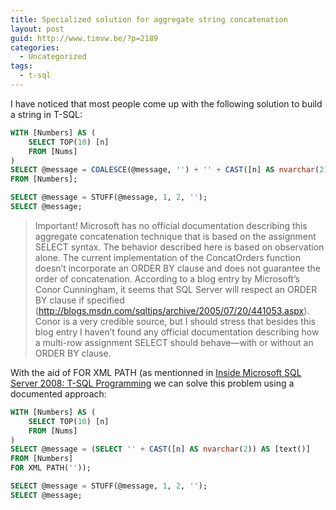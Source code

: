 ```yaml
---
title: Specialized solution for aggregate string concatenation
layout: post
guid: http://www.timvw.be/?p=2189
categories:
  - Uncategorized
tags:
  - t-sql
---
```

I have noticed that most people come up with the following solution to build a string in T-SQL:

```sql
WITH [Numbers] AS (	  
	SELECT TOP(10) [n]	  
	FROM [Nums] 
)	  
SELECT @message = COALESCE(@message, '') + '' + CAST([n] AS nvarchar(2))	  
FROM [Numbers];

SELECT @message = STUFF(@message, 1, 2, '');
SELECT @message;
```

> Important! Microsoft has no official documentation describing this aggregate concatenation
> technique that is based on the assignment SELECT syntax. The behavior described here is
> based on observation alone. The current implementation of the ConcatOrders function doesn’t
> incorporate 
> an ORDER BY clause and does not guarantee the order of concatenation. According
> to a blog entry by Microsoft’s Conor Cunningham, it seems that SQL Server will respect an
> ORDER BY clause if specified (http://blogs.msdn.com/sqltips/archive/2005/07/20/441053.aspx).
> Conor is a very credible source, but I should stress that besides
> this blog entry I haven’t found
> any official documentation describing how a multi-row assignment
> SELECT should behave—with
> or without an ORDER BY clause.

With the aid of FOR XML PATH (as mentionned in [Inside Microsoft SQL Server 2008: T-SQL Programming](http://www.sql.co.il/books/insidetsql2008/) we can solve this problem using a documented approach:

```sql
WITH [Numbers] AS (	  
	SELECT TOP(10) [n]	  
	FROM [Nums] 
)	  
SELECT @message = (SELECT '' + CAST([n] AS nvarchar(2)) AS [text()]  
FROM [Numbers]	  
FOR XML PATH(''));

SELECT @message = STUFF(@message, 1, 2, '');
SELECT @message;
```
